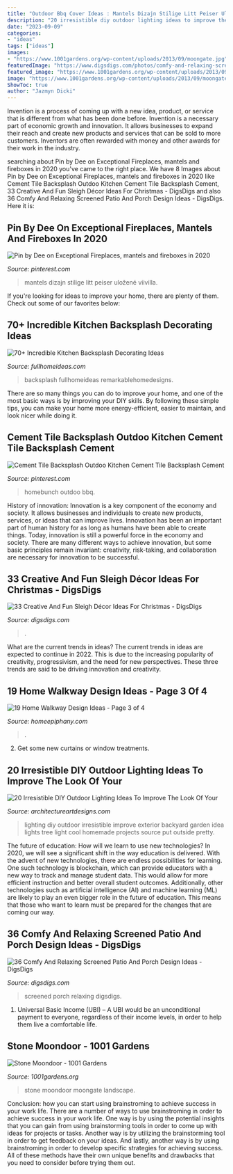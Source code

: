 ```yaml
---
title: "Outdoor Bbq Cover Ideas : Mantels Dizajn Stilige Litt Peiser Uložené Viivilla"
description: "20 irresistible diy outdoor lighting ideas to improve the look of your"
date: "2023-09-09"
categories:
- "ideas"
tags: ["ideas"]
images:
- "https://www.1001gardens.org/wp-content/uploads/2013/09/moongate.jpg"
featuredImage: "https://www.digsdigs.com/photos/comfy-and-relaxing-screened-patio-design-ideas-13.jpg"
featured_image: "https://www.1001gardens.org/wp-content/uploads/2013/09/moongate.jpg"
image: "https://www.1001gardens.org/wp-content/uploads/2013/09/moongate.jpg"
ShowToc: true
author: "Jazmyn Dicki"
---
```



Invention is a process of coming up with a new idea, product, or service that is different from what has been done before. Invention is a necessary part of economic growth and innovation. It allows businesses to expand their reach and create new products and services that can be sold to more customers. Inventors are often rewarded with money and other awards for their work in the industry.

	

		
searching about Pin by Dee on Exceptional Fireplaces, mantels and fireboxes in 2020 you've came to the right place. We have 8 Images about Pin by Dee on Exceptional Fireplaces, mantels and fireboxes in 2020 like Cement Tile Backsplash Outdoo Kitchen Cement Tile Backsplash Cement, 33 Creative And Fun Sleigh Décor Ideas For Christmas - DigsDigs and also 36 Comfy And Relaxing Screened Patio And Porch Design Ideas - DigsDigs. Here it is:
		
    
## Pin By Dee On Exceptional Fireplaces, Mantels And Fireboxes In 2020

<img loading=lazy src="https://i.pinimg.com/736x/62/d6/29/62d62976505521b82e1f132ef4053c1b.jpg" onerror="this.onerror=null;this.src='https://tse4.mm.bing.net/th?id=OIP.dNUxJMsjC2AMhTO19VEFxwHaIn&amp;pid=15.1';" alt="Pin by Dee on Exceptional Fireplaces, mantels and fireboxes in 2020">

_Source: pinterest.com_

>mantels dizajn stilige litt peiser uložené viivilla. 

	

If you're looking for ideas to improve your home, there are plenty of them. Check out some of our favorites below: 

    
## 70+ Incredible Kitchen Backsplash Decorating Ideas

<img loading=lazy src="http://fullhomeideas.com/wp-content/uploads/2018/09/70-Incredible-Kitchen-Backsplash-Decorating-Ideas-13-640x853.jpg" onerror="this.onerror=null;this.src='https://tse4.mm.bing.net/th?id=OIP.7TKNHqavsZZhGXPpKPktcAHaJ3&amp;pid=15.1';" alt="70+ Incredible Kitchen Backsplash Decorating Ideas">

_Source: fullhomeideas.com_

>backsplash fullhomeideas remarkablehomedesigns. 

	

There are so many things you can do to improve your home, and one of the most basic ways is by improving your DIY skills. By following these simple tips, you can make your home more energy-efficient, easier to maintain, and look nicer while doing it.

    
## Cement Tile Backsplash Outdoo Kitchen Cement Tile Backsplash Cement

<img loading=lazy src="https://i.pinimg.com/736x/3b/13/7d/3b137d1c3402d5993dbbe9126bc25fb2.jpg" onerror="this.onerror=null;this.src='https://tse3.mm.bing.net/th?id=OIP.QM_Q8g9qsrSj2Oqri6ceOwHaFp&amp;pid=15.1';" alt="Cement Tile Backsplash Outdoo Kitchen Cement Tile Backsplash Cement">

_Source: pinterest.com_

>homebunch outdoo bbq. 

	

History of innovation:
Innovation is a key component of the economy and society. It allows businesses and individuals to create new products, services, or ideas that can improve lives. Innovation has been an important part of human history for as long as humans have been able to create things. Today, innovation is still a powerful force in the economy and society. There are many different ways to achieve innovation, but some basic principles remain invariant: creativity, risk-taking, and collaboration are necessary for innovation to be successful.

    
## 33 Creative And Fun Sleigh Décor Ideas For Christmas - DigsDigs

<img loading=lazy src="https://www.digsdigs.com/photos/fun-and-creative-sleigh-decor-ideas-for-christmas-3-554x831.jpg" onerror="this.onerror=null;this.src='https://tse2.mm.bing.net/th?id=OIP.bYsREBxZfGU5clRn9VGGPwHaLH&amp;pid=15.1';" alt="33 Creative And Fun Sleigh Décor Ideas For Christmas - DigsDigs">

_Source: digsdigs.com_

>. 

	

What are the current trends in ideas?
The current trends in ideas are expected to continue in 2022. This is due to the increasing popularity of creativity, progressivism, and the need for new perspectives. These three trends are said to be driving innovation and creativity.

    
## 19 Home Walkway Design Ideas - Page 3 Of 4

<img loading=lazy src="https://homeepiphany.com/wp-content/uploads/2015/07/19-Home-Walkway-Design-Ideas-10.jpg" onerror="this.onerror=null;this.src='https://tse3.mm.bing.net/th?id=OIP.kGlrw4Z4_LgwyMVSmmZGdAHaJ4&amp;pid=15.1';" alt="19 Home Walkway Design Ideas - Page 3 of 4">

_Source: homeepiphany.com_

>. 

	

2. Get some new curtains or window treatments.

    
## 20 Irresistible DIY Outdoor Lighting Ideas To Improve The Look Of Your

<img loading=lazy src="http://www.architectureartdesigns.com/wp-content/uploads/2016/08/7-26.jpg" onerror="this.onerror=null;this.src='https://tse4.mm.bing.net/th?id=OIP.hyZ0x5GbRPb8qVwShn9H3QHaKm&amp;pid=15.1';" alt="20 Irresistible DIY Outdoor Lighting Ideas To Improve The Look Of Your">

_Source: architectureartdesigns.com_

>lighting diy outdoor irresistible improve exterior backyard garden idea lights tree light cool homemade projects source put outside pretty. 

	

The future of education: How will we learn to use new technologies?
In 2020, we will see a significant shift in the way education is delivered. With the advent of new technologies, there are endless possibilities for learning. One such technology is blockchain, which can provide educators with a new way to track and manage student data. This would allow for more efficient instruction and better overall student outcomes. Additionally, other technologies such as artificial intelligence (AI) and machine learning (ML) are likely to play an even bigger role in the future of education. This means that those who want to learn must be prepared for the changes that are coming our way.

    
## 36 Comfy And Relaxing Screened Patio And Porch Design Ideas - DigsDigs

<img loading=lazy src="https://www.digsdigs.com/photos/comfy-and-relaxing-screened-patio-design-ideas-13.jpg" onerror="this.onerror=null;this.src='https://tse1.mm.bing.net/th?id=OIP.Td3II65TSCj_IlScb6AjQwHaLQ&amp;pid=15.1';" alt="36 Comfy And Relaxing Screened Patio And Porch Design Ideas - DigsDigs">

_Source: digsdigs.com_

>screened porch relaxing digsdigs. 

	

1. Universal Basic Income (UBI) – A UBI would be an unconditional payment to everyone, regardless of their income levels, in order to help them live a comfortable life.

    
## Stone Moondoor - 1001 Gardens

<img loading=lazy src="https://www.1001gardens.org/wp-content/uploads/2013/09/moongate.jpg" onerror="this.onerror=null;this.src='https://tse1.mm.bing.net/th?id=OIP.p9qR491A1jV6dKHewu6t4QAAAA&amp;pid=15.1';" alt="Stone Moondoor - 1001 Gardens">

_Source: 1001gardens.org_

>stone moondoor moongate landscape. 

	

Conclusion: how you can start using brainstroming to achieve success in your work life.
There are a number of ways to use brainstroming in order to achieve success in your work life. One way is by using the potential insights that you can gain from using brainstorming tools in order to come up with ideas for projects or tasks. Another way is by utilizing the brainstorming tool in order to get feedback on your ideas. And lastly, another way is by using brainstroming in order to develop specific strategies for achieving success. All of these methods have their own unique benefits and drawbacks that you need to consider before trying them out.

